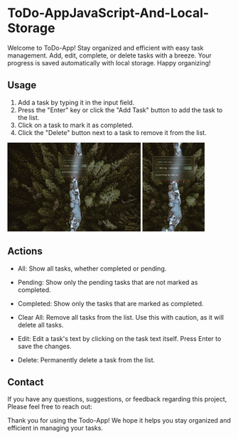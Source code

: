 # ToDo-AppJavaScript-And-Local-Storage
Welcome to ToDo-App! Stay organized and efficient with easy task management. Add, edit, complete, or delete tasks with a breeze. Your progress is saved automatically with local storage. Happy organizing!

## Usage

1. Add a task by typing it in the input field.
2. Press the "Enter" key or click the "Add Task" button to add the task to the list.
3. Click on a task to mark it as completed.
4. Click the "Delete" button next to a task to remove it from the list.

<p>
    <img src="./public/Img/img2/1.png" width="300" height="200" />
    <img src="./public/Img/img2/2.png" width="140" height="200" />
</p>

## Actions

- All: Show all tasks, whether completed or pending.

- Pending: Show only the pending tasks that are not marked as completed.

- Completed: Show only the tasks that are marked as completed.

- Clear All: Remove all tasks from the list. Use this with caution, as it will delete all tasks.

- Edit: Edit a task's text by clicking on the task text itself. Press Enter to save the changes.

- Delete: Permanently delete a task from the list.

<p>
<!--  <img src="./public/Img/img2/3.png" height="200" />
 <img src="./public/Img/img2/4.png" width="150" height="200" />
</p>
 
## Local Storage

The app uses client-side storage to store the latest state of the application automatically. So, even if you close the tab or refresh the page, your tasks will be saved.

<p>
 <img src="./public/Img/img2/5.png" width="260" height="150" />
 <img src="./public/Img/img2/6.png" width="240" height="150" />
</p>

## Technologies Used

- HTML
- CSS
- JavaScript
- JSON
 -->
<h2>YouTube</h2>
<!-- <ol>
    <li>
     <p>youtube video:</p>
     [![ToDo App video](https://img.youtube.com/vi/xnofAd5YAZg/0.jpg)](https://www.youtube.com/watch?v=xnofAd5YAZg "ToDo App")
    </li>
</ol>

<h2>Installation</h2>
<ol>
    <li>
        <p>Clone the repository:</p>
        <pre><code> git clone https://github.com/Hanieh-Sadeghi/ToDo-AppJavaScript-And-Local-Storage- -->
</code></pre>
<!--     </li>
    <li><p>Open the project folder in your preferred code editor.</p></li>
    <li>
        <p>
            Launch the application by opening the
            <code>index.html</code> file in a web browser.
        </p>
    </li>
</ol> -->

<h2>Contact</h2>
<p>
    If you have any questions, suggestions, or feedback regarding this project,
    Please feel free to reach out:
</p>

<p>
    Thank you for using the Todo-App! We hope it helps you stay organized and
    efficient in managing your tasks.
</p>
